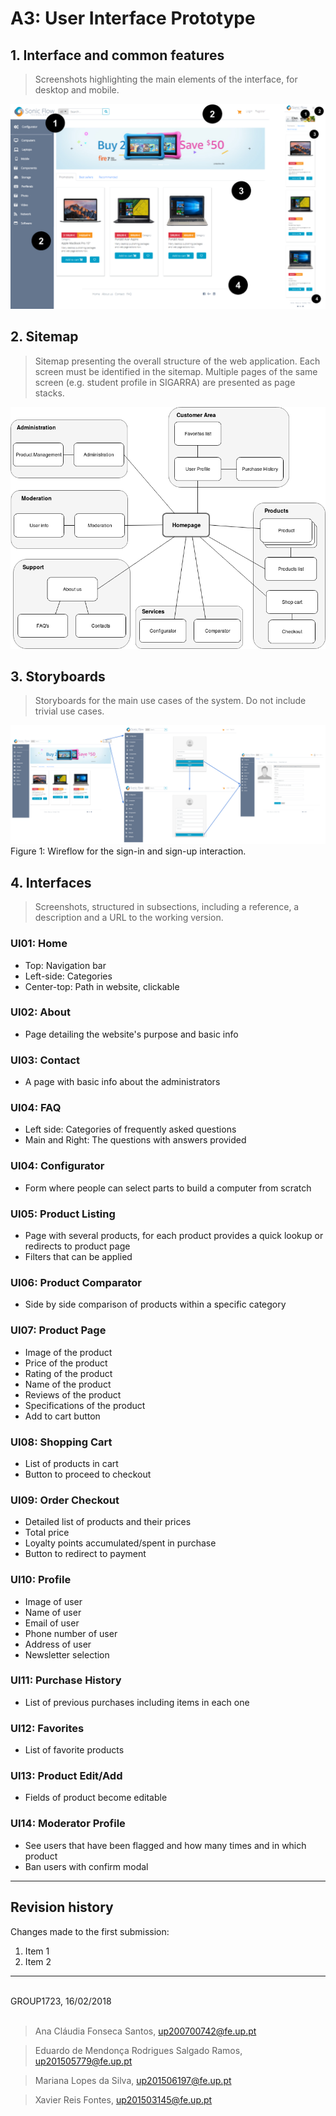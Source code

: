 # A3: User Interface Prototype

## 1. Interface and common features

> Screenshots highlighting the main elements of the interface, for desktop and mobile.

![](./Interface_and_common_features.png)

## 2. Sitemap

> Sitemap presenting the overall structure of the web application.
> Each screen must be identified in the sitemap.
> Multiple pages of the same screen (e.g. student profile in SIGARRA) are presented as page stacks.

![](./A3_sitemap.png)


## 3. Storyboards

> Storyboards for the main use cases of the system.
> Do not include trivial use cases.

![](./Wireflow_for_the_sign-in_and_sign-up_interaction.png)
Figure 1: Wireflow for the sign-in and sign-up interaction.

## 4. Interfaces

> Screenshots, structured in subsections, including a reference, a description and a URL to the working version.

### UI01: Home
* Top: Navigation bar
* Left-side: Categories
* Center-top: Path in website, clickable

### UI02: About
* Page detailing the website's purpose and basic info

### UI03: Contact
* A page with basic info about the administrators 

### UI04: FAQ
* Left side: Categories of frequently asked questions
* Main and Right: The questions with answers provided

### UI04: Configurator
* Form where people can select parts to build a computer from scratch

### UI05: Product Listing
* Page with several products, for each product provides a quick lookup or redirects to product page
* Filters that can be applied

### UI06: Product Comparator
* Side by side comparison of products within a specific category

### UI07: Product Page
* Image of the product
* Price of the product
* Rating of the product
* Name of the product
* Reviews of the product
* Specifications of the product
* Add to cart button

### UI08: Shopping Cart
* List of products in cart
* Button to proceed to checkout 

### UI09: Order Checkout
* Detailed list of products and their prices
* Total price
* Loyalty points accumulated/spent in purchase
* Button to redirect to payment

### UI10: Profile
* Image of user
* Name of user
* Email of user
* Phone number of user
* Address of user
* Newsletter selection

### UI11: Purchase History
* List of previous purchases including items in each one

### UI12: Favorites
* List of favorite products

### UI13: Product Edit/Add
* Fields of product become editable

### UI14: Moderator Profile
* See users that have been flagged and how many times and in which product
* Ban users with confirm modal

***

## Revision history

Changes made to the first submission:
1. Item 1
1. Item 2

***

<br>
GROUP1723, 16/02/2018
<br>
<br>

> Ana Cláudia Fonseca Santos, up200700742@fe.up.pt

> Eduardo de Mendonça Rodrigues Salgado Ramos, up201505779@fe.up.pt

> Mariana Lopes da Silva, up201506197@fe.up.pt

> Xavier Reis Fontes, up201503145@fe.up.pt
